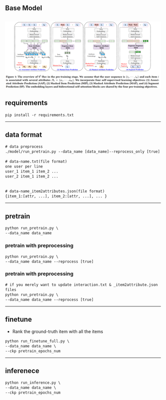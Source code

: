 ## Base Model
![avatar](model.PNG)
---
## requirements
```shell script
pip install -r requirements.txt
```
---
## data format
```shell script
# data preprocess
./model/run_pretrain.py --data_name [data_name]--reprocess_only [true]

# data-name.txt(file format)
one user per line
user_1 item_1 item_2 ...
user_2 item_1 item_2 ...


# data-name_item2attributes.json(file format)
{item_1:[attr, ...], item_2:[attr, ...], ... }
```
---

## pretrain
```shell script
python run_pretrain.py \
--data_name data_name
```

### pretrain with preprocessing
```shell script
python run_pretrain.py \
--data_name data_name --reprocess [true]
```

### pretrain with preprocessing
```shell script
# if you merely want to update interaction.txt & _item2attribute.json files
python run_pretrain.py \
--data_name data_name --reprocess [true]
```

---
## finetune

+ Rank the ground-truth item with all the items
```shell script
python run_finetune_full.py \
--data_name data_name \
--ckp pretrain_epochs_num
```
---
## inferenece
```shell script
python run_inference.py \
--data_name data_name \
--ckp pretrain_epochs_num
```